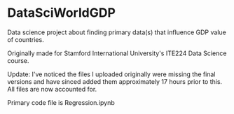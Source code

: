 # DataSciWorldGDP
Data science project about finding primary data(s) that influence GDP value of countries.

Originally made for Stamford International University's ITE224 Data Science course.

Update: I've noticed the files I uploaded originally were missing the final versions and have sinced added them approximately 17 hours prior to this. All files are now accounted for.

Primary code file is Regression.ipynb
